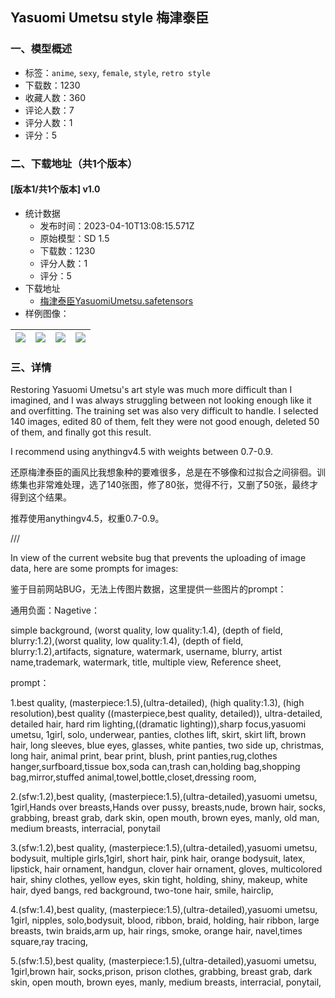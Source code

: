 ## Yasuomi Umetsu style 梅津泰臣
### 一、模型概述

- 标签：`anime`, `sexy`, `female`, `style`, `retro style`
- 下载数：1230
- 收藏人数：360
- 评论人数：7
- 评分人数：1
- 评分：5

### 二、下载地址（共1个版本）

#### [版本1/共1个版本] v1.0

- 统计数据
  - 发布时间：2023-04-10T13:08:15.571Z
  - 原始模型：SD 1.5
  - 下载数：1230
  - 评分人数：1
  - 评分：5
- 下载地址
  - [梅津泰臣YasuomiUmetsu.safetensors](https://civitai.com/api/download/models/41737)
- 样例图像：

| <img src="https://image.civitai.com/xG1nkqKTMzGDvpLrqFT7WA/4f6d9f61-7120-4477-f49a-935ca58afd00/width=450/459430.jpeg" /> | <img src="https://image.civitai.com/xG1nkqKTMzGDvpLrqFT7WA/e8a1bbf5-8e27-4818-8402-d5069cbbe200/width=450/459431.jpeg" /> | <img src="https://image.civitai.com/xG1nkqKTMzGDvpLrqFT7WA/568657fd-f724-4bc0-4246-ccf9702ec200/width=450/459498.jpeg" /> | <img src="https://image.civitai.com/xG1nkqKTMzGDvpLrqFT7WA/ab31bf21-fcee-4633-4c21-c1a0e1299300/width=450/459428.jpeg" /> |
| ---- | ---- | ---- | ---- |


### 三、详情
<p>Restoring Yasuomi Umetsu's art style was much more difficult than I imagined, and I was always struggling between not looking enough like it and overfitting. The training set was also very difficult to handle. I selected 140 images, edited 80 of them, felt they were not good enough, deleted 50 of them, and finally got this result.</p><p>I recommend using anythingv4.5 with weights between 0.7-0.9.</p><p>还原梅津泰臣的画风比我想象种的要难很多，总是在不够像和过拟合之间徘徊。训练集也非常难处理，选了140张图，修了80张，觉得不行，又删了50张，最终才得到这个结果。</p><p>推荐使用anythingv4.5，权重0.7-0.9。</p><p>///</p><p>In view of the current website bug that prevents the uploading of image data, here are some prompts for images:</p><p>鉴于目前网站BUG，无法上传图片数据，这里提供一些图片的prompt：</p><p>通用负面：Nagetive：</p><p>simple background, (worst quality, low quality:1.4), (depth of field, blurry:1.2),(worst quality, low quality:1.4), (depth of field, blurry:1.2),artifacts, signature, watermark, username, blurry, artist name,trademark, watermark, title, multiple view, Reference sheet,</p><p>prompt：</p><p>1.best quality, (masterpiece:1.5),(ultra-detailed), (high quality:1.3), (high resolution),best quality ((masterpiece,best quality, detailed)), ultra-detailed, detailed hair, hard rim lighting,((dramatic lighting)),sharp focus,yasuomi umetsu, 1girl, solo, underwear, panties, clothes lift, skirt, skirt lift, brown hair, long sleeves, blue eyes, glasses, white panties, two side up, christmas, long hair, animal print, bear print, blush, print panties,rug,clothes hanger,surfboard,tissue box,soda can,trash can,holding bag,shopping bag,mirror,stuffed animal,towel,bottle,closet,dressing room,</p><p>2.(sfw:1.2),best quality, (masterpiece:1.5),(ultra-detailed),yasuomi umetsu, 1girl,Hands over breasts,Hands over pussy, breasts,nude, brown hair, socks, grabbing, breast grab, dark skin, open mouth, brown eyes, manly, old man, medium breasts, interracial, ponytail</p><p>3.(sfw:1.2),best quality, (masterpiece:1.5),(ultra-detailed),yasuomi umetsu, bodysuit, multiple girls,1girl, short hair, pink hair, orange bodysuit, latex, lipstick, hair ornament, handgun, clover hair ornament, gloves, multicolored hair, shiny clothes, yellow eyes, skin tight, holding, shiny, makeup, white hair, dyed bangs, red background, two-tone hair, smile, hairclip,</p><p>4.(sfw:1.4),best quality, (masterpiece:1.5),(ultra-detailed),yasuomi umetsu, 1girl, nipples, solo,bodysuit, blood, ribbon, braid, holding, hair ribbon, large breasts, twin braids,arm up, hair rings, smoke, orange hair, navel,times square,ray tracing,</p><p>5.(sfw:1.5),best quality, (masterpiece:1.5),(ultra-detailed),yasuomi umetsu, 1girl,brown hair, socks,prison, prison clothes, grabbing, breast grab, dark skin, open mouth, brown eyes, manly, medium breasts, interracial, ponytail,</p>